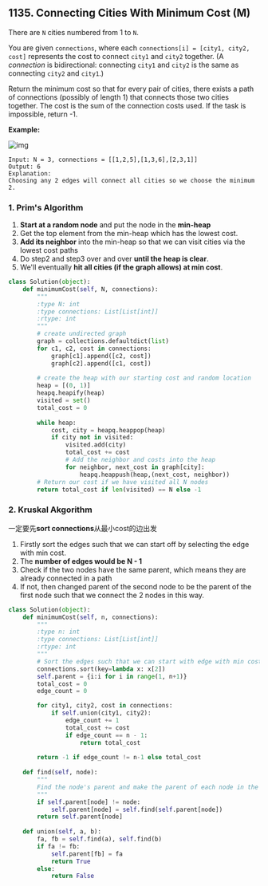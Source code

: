 ## 1135. Connecting Cities With Minimum Cost (M)

There are `N` cities numbered from 1 to `N`.

You are given `connections`, where each `connections[i] = [city1, city2, cost]` represents the cost to connect `city1` and `city2` together. (A *connection* is bidirectional: connecting `city1` and `city2` is the same as connecting `city2` and `city1`.)

Return the minimum cost so that for every pair of cities, there exists a path of connections (possibly of length 1) that connects those two cities together. The cost is the sum of the connection costs used. If the task is impossible, return -1.

**Example:**

![img](https://assets.leetcode.com/uploads/2019/04/20/1314_ex2.png)

```
Input: N = 3, connections = [[1,2,5],[1,3,6],[2,3,1]]
Output: 6
Explanation: 
Choosing any 2 edges will connect all cities so we choose the minimum 2.
```



### 1. Prim's Algorithm

1. **Start at a random node** and put the node in the **min-heap**
2. Get the top element from the min-heap which has the lowest cost.
3. **Add its neighbor** into the min-heap so that we can visit cities via the lowest cost paths
4. Do step2 and step3 over and over **until the heap is clear**.
5. We'll eventually **hit all cities (if the graph allows) at min cost**.

```python
class Solution(object):
    def minimumCost(self, N, connections):
        """
        :type N: int
        :type connections: List[List[int]]
        :rtype: int
        """
        # create undirected graph
        graph = collections.defaultdict(list)
        for c1, c2, cost in connections:
            graph[c1].append([c2, cost])
            graph[c2].append([c1, cost])
       
        # create the heap with our starting cost and random location
        heap = [(0, 1)]
        heapq.heapify(heap)
        visited = set()
        total_cost = 0
        
        while heap:
            cost, city = heapq.heappop(heap)
            if city not in visited:
                visited.add(city)
                total_cost += cost
                # Add the neighbor and costs into the heap
                for neighbor, next_cost in graph[city]:
                    heapq.heappush(heap,(next_cost, neighbor))
        # Return our cost if we have visited all N nodes
        return total_cost if len(visited) == N else -1
```



### 2. Kruskal Akgorithm

一定要先**sort connections**从最小cost的边出发

1. Firstly sort the edges such that we can start off by selecting the edge with min cost.
2. The **number of edges would be  N - 1**
3. Check if the two nodes have the same parent, which means they are already connected in a path
4. If not, then changed parent of the second node to be the parent of the first node such that we connect the 2 nodes in this way.

```python
class Solution(object):
    def minimumCost(self, n, connections):
        """
        :type n: int
        :type connections: List[List[int]]
        :rtype: int
        """
        # Sort the edges such that we can start with edge with min cost
        connections.sort(key=lambda x: x[2])
        self.parent = {i:i for i in range(1, n+1)}
        total_cost = 0
        edge_count = 0

        for city1, city2, cost in connections:
            if self.union(city1, city2):
                edge_count += 1
                total_cost += cost
                if edge_count == n - 1:
                    return total_cost
        
        return -1 if edge_count != n-1 else total_cost
    
    def find(self, node):
        """
        Find the node's parent and make the parent of each node in the path to the final end node
        """
        if self.parent[node] != node:
            self.parent[node] = self.find(self.parent[node])
        return self.parent[node]
    
    def union(self, a, b):
        fa, fb = self.find(a), self.find(b)
        if fa != fb:
            self.parent[fb] = fa
            return True
        else:
            return False
```

